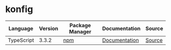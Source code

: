 # konfig

|Language|Version|Package Manager|Documentation|Source|
|-|-|-|-|-|
|TypeScript|3.3.2|[npm](https://www.npmjs.com/package/splitit-web-typescript-sdk/v/3.3.2)|[Documentation](https://github.com/konfig-dev/konfig/tree/main/typescript/README.md)|[Source](https://github.com/konfig-dev/konfig/tree/main/typescript)|
